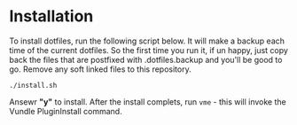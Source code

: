 # Installation

To install dotfiles, run the following script below. It will make a backup each time of the current dotfiles. So the first time you run it, if un happy, just copy back the files that are postfixed with .dotfiles.backup and you'll be good to go. Remove any soft linked files to this repository.

    ./install.sh

Ansewr **"y"** to install. After the install complets, run `vme` - this will invoke the Vundle PluginInstall command.
